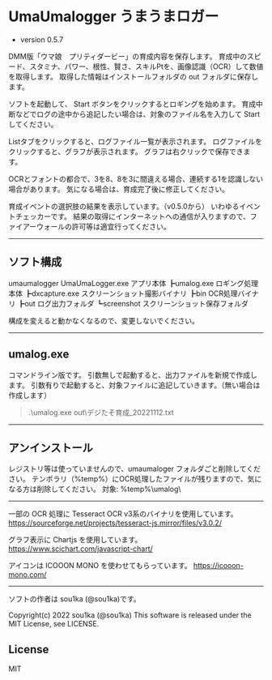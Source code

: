 # UmaUmalogger うまうまロガー
- version 0.5.7

DMM版「ウマ娘　プリティダービー」の育成内容を保存します。
育成中のスピード、スタミナ、パワー、根性、賢さ、スキルPtを、画像認識（OCR）して数値を取得します。
取得した情報はインストールフォルダの out フォルダに保存します。

ソフトを起動して、 Start ボタンをクリックするとロギングを始めます。
育成中断などでログの途中から追記したい場合は、対象のファイル名を入力して Start してください。

Listタブをクリックすると、ログファイル一覧が表示されます。
ログファイルをクリックすると、グラフが表示されます。
グラフは右クリックで保存できます。

OCRとフォントの都合で、3を8、8を3に間違える場合、連続する1を認識しない場合があります。
気になる場合は、育成完了後に修正してください。

育成イベントの選択肢の結果を表示しています。（v0.5.0から）
いわゆるイベントチェッカーです。
結果の取得にインターネットへの通信が入りますので、ファイアーウォールの許可等は適宜行ってください。

-----------------------------------------------------------------------------

## ソフト構成

umaumalogger
	UmaUmaLogger.exe	アプリ本体
	┣umalog.exe			ロギング処理本体
	┣dxcapture.exe		スクリーンショット撮影バイナリ
	┣bin				OCR処理バイナリ
	┣out				ログ出力フォルダ
	┗screenshot			スクリーンショット保存フォルダ

構成を変えると動かなくなるので、変更しないでください。

-----------------------------------------------------------------------------

## umalog.exe

コマンドライン版です。
引数無しで起動すると、出力ファイルを新規で作成します。
引数有りで起動すると、対象ファイルに追記していきます。（無い場合は作成します）

> .\umalog.exe out\デジたそ育成_20221112.txt

-----------------------------------------------------------------------------

## アンインストール

レジストリ等は使っていませんので、umaumaloger フォルダごと削除してください。
テンポラリ（%temp%）にOCR処理したファイルが残りますので、気になる方は削除してください。
対象: %temp%\umalog\

-----------------------------------------------------------------------------

一部の OCR 処理に Tesseract OCR v3系のバイナリを使用しています。
https://sourceforge.net/projects/tesseract-js.mirror/files/v3.0.2/

グラフ表示に Chartjs を使用しています。
https://www.scichart.com/javascript-chart/

アイコンは ICOOON MONO を使わせてもらっています。
https://icooon-mono.com/

-----------------------------------------------------------------------------

ソフトの作者は sou1ka (@sou1ka)です。

Copyright(c) 2022 sou1ka (@sou1ka)
This software is released under the MIT License, see LICENSE.

## License
MIT
